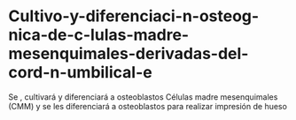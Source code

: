 # Cultivo-y-diferenciaci-n-osteog-nica-de-c-lulas-madre-mesenquimales-derivadas-del-cord-n-umbilical-e
Se , cultivará y diferenciará a osteoblastos Células madre mesenquimales (CMM) y se les diferenciará a osteoblastos para realizar impresión de hueso
